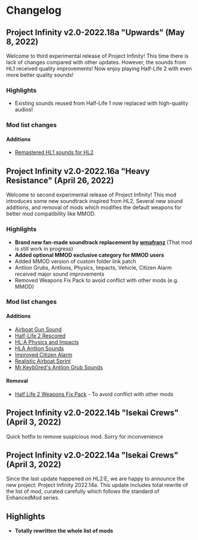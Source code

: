 # Changelog
## Project Infinity v2.0-2022.18a "Upwards" (May 8, 2022)
Welcome to third experimental release of Project Infinity! This time there is lack of changes compared with other updates. However, the sounds from HL1 received quality improvements! Now enjoy playing Half-Life 2 with even more better quality sounds!

### Highlights
* Existing sounds reused from Half-Life 1 now replaced with high-quality audios!

### Mod list changes
#### Additions
* [Remastered HL1 sounds for HL2](https://gamebanana.com/sounds/60511)
 
## Project Infinity v2.0-2022.16a "Heavy Resistance" (April 26, 2022)
Welcome to second experimental release of Project Infinity! This mod introduces some new soundtrack inspired from HL2, Several new sound additions, and removal of mods which modifies the default weapons for better mod compatibility like MMOD.

### Highlights
* **Brand new fan-made soundtrack replacement by [wmafranz](https://gamebanana.com/members/1683064)** (That mod is still work in progress)
* **Added optional MMOD exclusive category for MMOD users**
* Added MMOD version of custom folder link patch
* Antlion Grubs, Antlions, Physics, Impacts, Vehicle, Citizen Alarm received major sound improvements
* Removed Weapons Fix Pack to avoid conflict with other mods (e.g. MMOD)

### Mod list changes
#### Additions
* [Airboat Gun Sound](https://gamebanana.com/sounds/47085)
* [Half-Life 2 Rescored](https://gamebanana.com/sounds/59810)
* [HL:A Physics and Impacts](https://gamebanana.com/sounds/47122)
* [HLA Antlion Sounds](https://gamebanana.com/sounds/47132)
* [Improved Citizen Alarm](https://gamebanana.com/sounds/35153)
* [Realistic Airboat Sprint](https://gamebanana.com/sounds/22688)
* [Mr.Keyb0red's Antlion Grub Sounds](https://gamebanana.com/sounds/35464)

#### Removal
* [Half Life 2 Weapons Fix Pack](https://www.moddb.com/games/half-life-2/addons/half-life-2-weapons-fix-pack) - To avoid conflict with other mods

## Project Infinity v2.0-2022.14b "Isekai Crews" (April 3, 2022)
Quick hotfix to remove suspicious mod. Sorry for inconvenience

## Project Infinity v2.0-2022.14a "Isekai Crews" (April 3, 2022)
Since the last update happened on HL2:E, we are happy to announce the new project: Project Infinity 2022.14a. This update includes total rewrite of the list of mod, curated carefully which follows the standard of EnhancedMod series.

## Highlights
* **Totally rewritten the whole list of mods**